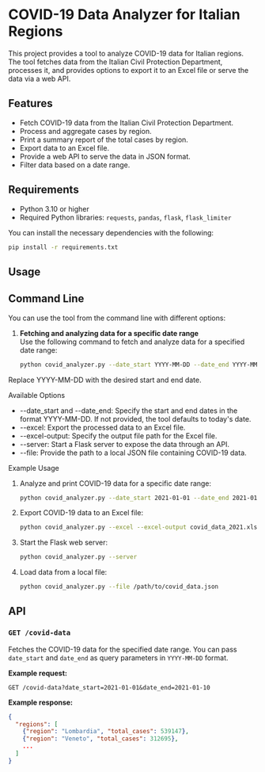 # COVID-19 Data Analyzer for Italian Regions

This project provides a tool to analyze COVID-19 data for Italian regions. The tool fetches data from the Italian Civil Protection Department, processes it, and provides options to export it to an Excel file or serve the data via a web API.

## Features

- Fetch COVID-19 data from the Italian Civil Protection Department.
- Process and aggregate cases by region.
- Print a summary report of the total cases by region.
- Export data to an Excel file.
- Provide a web API to serve the data in JSON format.
- Filter data based on a date range.

## Requirements

- Python 3.10 or higher
- Required Python libraries: `requests`, `pandas`, `flask`, `flask_limiter`

You can install the necessary dependencies with the following:

```bash
pip install -r requirements.txt
```

## Usage

## Command Line

You can use the tool from the command line with different options:

1. **Fetching and analyzing data for a specific date range**  
   Use the following command to fetch and analyze data for a specified date range:

   ```bash
   python covid_analyzer.py --date_start YYYY-MM-DD --date_end YYYY-MM-DD
Replace YYYY-MM-DD with the desired start and end date.

Available Options

- --date_start and --date_end: Specify the start and end dates in the format YYYY-MM-DD. If not provided, the tool defaults to today's date.
- --excel: Export the processed data to an Excel file.
- --excel-output: Specify the output file path for the Excel file.
- --server: Start a Flask server to expose the data through an API.
- --file: Provide the path to a local JSON file containing COVID-19 data.

Example Usage

1. Analyze and print COVID-19 data for a specific date range:
    ```bash 
   python covid_analyzer.py --date_start 2021-01-01 --date_end 2021-01-10
   ```
2. Export COVID-19 data to an Excel file:
   ```bash 
   python covid_analyzer.py --excel --excel-output covid_data_2021.xlsx 
   ```
3. Start the Flask web server:
   ```bash 
   python covid_analyzer.py --server
   ```
4. Load data from a local file:
   ```bash 
   python covid_analyzer.py --file /path/to/covid_data.json
   ```

## API

### `GET /covid-data`

Fetches the COVID-19 data for the specified date range. You can pass `date_start` and `date_end` as query parameters in `YYYY-MM-DD` format.

**Example request:**

```
GET /covid-data?date_start=2021-01-01&date_end=2021-01-10
```

**Example response:**

```json
{
  "regions": [
    {"region": "Lombardia", "total_cases": 539147},
    {"region": "Veneto", "total_cases": 312695},
    ...
  ]
}
```
